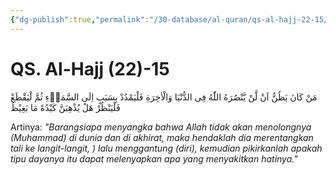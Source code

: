 ```yaml
---
{"dg-publish":true,"permalink":"/30-database/al-quran/qs-al-hajj-22-15/"}
---
```



# QS. Al-Hajj (22)-15
مَنْ كَانَ يَظُنُّ اَنْ لَّنْ يَّنْصُرَهُ اللّٰهُ فِى الدُّنْيَا وَالْاٰخِرَةِ فَلْيَمْدُدْ بِسَبَبٍ اِلَى السَّمَاۤءِ ثُمَّ لْيَقْطَعْ فَلْيَنْظُرْ هَلْ يُذْهِبَنَّ كَيْدُهٗ مَا يَغِيْظُ 

Artinya: *"Barangsiapa menyangka bahwa Allah tidak akan menolongnya (Muhammad) di dunia dan di akhirat, maka hendaklah dia merentangkan tali ke langit-langit, ) lalu menggantung (diri), kemudian pikirkanlah apakah tipu dayanya itu dapat melenyapkan apa yang menyakitkan hatinya."*
